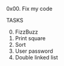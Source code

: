 0x00. Fix my code

TASKS

0. FizzBuzz
1. Print square
2. Sort
3. User password
4. Double linked list
